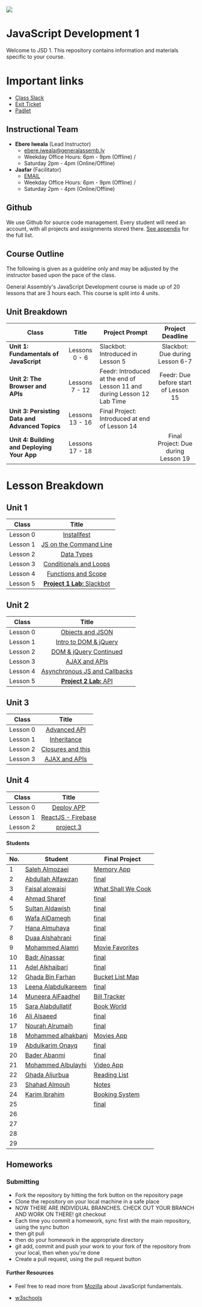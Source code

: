 # ![](https://ga-dash.s3.amazonaws.com/production/assets/logo-9f88ae6c9c3871690e33280fcf557f33.png) 
# JavaScript Development 1
Welcome to JSD 1. This repository contains information and materials specific to your course.

# Important links
- [Class Slack](https://miskacademy.slack.com/messages/CFCFWUA4S/)
- [Exit Ticket](https://docs.google.com/forms/d/e/1FAIpQLSeesS4JlEucM097ZlYR1CJTPE21TihB66hLjoEFeVABk0F_gQ/viewform)
- [Padlet](https://padlet.com/ebere/jihnvwm32ucf)


## Instructional Team
- **Ebere Iweala** (Lead Instructor)
  - [ebere.iweala@generalassemb.ly](mailto:ebere.iweala@generalassemb.ly)
  - Weekday Office Hours: 6pm - 9pm (Offline) / 
  - Saturday 2pm - 4pm (Online/Offline)
- **Jaafar** (Facilitator)
  - [EMAIL](mailto:jaafar.abdullah.1414@gmail.com)
  - Weekday Office Hours: 6pm - 9pm (Offline) / 
  - Saturday 2pm - 4pm (Online/Offline)


## Github
We use Github for source code management. Every student will need an account, with all projects and assignments stored there. [See appendix](#github-links) for the full list.

## Course Outline
The following is given as a guideline only and may be adjusted by the instructor based upon the pace of the class.

General Assembly's JavaScript Development course is made up of 20 lessons that are 3 hours each. This course is split into 4 units.

## Unit Breakdown

| Class | Title | Project Prompt | Project Deadline|
| --- | :---: |  --- | :---: |
| **Unit 1: Fundamentals of JavaScript** | Lessons 0 - 6  | Slackbot: Introduced in Lesson 5| Slackbot: Due during Lesson 6-7|
| **Unit 2: The Browser and APIs** | Lessons 7 - 12 | Feedr: Introduced at the end of Lesson 11 and during Lesson 12 Lab Time| Feedr: Due before start of Lesson 15 |
| **Unit 3: Persisting Data and Advanced Topics**| Lessons 13 - 16 |Final Project: Introduced at end of Lesson 14| |
| **Unit 4: Building and Deploying Your App**| Lessons 17 - 18 ||Final Project: Due during Lesson 19|

# Lesson Breakdown

## Unit 1
| Class | Title |
| --- | :---: | 
| Lesson 0 | [Installfest](curriculum/00-installfest/readme.md) || | |
| Lesson 1 | [JS on the Command Line](curriculum/01-command-line-JS/readme.md) ||  | |
| Lesson 2 | [Data Types](curriculum/02-data-types/readme.md) ||  | |
| Lesson 3| [Conditionals and Loops](curriculum/03-conditionals-and-loops/readme.md) ||  |  |
| Lesson 4 | [Functions and Scope](curriculum/04-functions-and-scope/readme.md) || |  |
| Lesson 5 | [**Project 1 Lab:** Slackbot](curriculum/05-in-class-lab) || |  |


## Unit 2
| Class | Title |
| --- | :---: | 
| Lesson 0 | [Objects and JSON](curriculum/06-objects-and-json/readme.md) || | |
| Lesson 1 | [Intro to DOM & jQuery](curriculum/07-intro-jquery/readme.md) ||  | |
| Lesson 2 | [DOM & jQuery Continued](curriculum/08-dom-and-jquery2/readme.md) ||  | |
| Lesson 3| [AJAX and APIs](curriculum/09-ajax-and-apis/readme.md) ||  |  |
| Lesson 4 | [Asynchronous JS and Callbacks](curriculum/10-async-and-callbacks/readme.md) || |  |
| Lesson 5 | [**Project 2 Lab:** API ](curriculum/11-in-class-lab) || |  |

## Unit 3
| Class | Title |
| --- | :---: | 
| Lesson 0 | [Advanced API](curriculum/12-advanced-api/readme.md) || | |
| Lesson 1 | [Inheritance](curriculum/13-inheritance-js/readme.md) ||  | |
| Lesson 2 | [Closures and this](curriculum/14-closures-and-this/readme.md) ||  | |
| Lesson 3| [AJAX and APIs](curriculum/15-firebase/readme.md) ||  |  |


## Unit 4
| Class | Title |
| --- | :---: | 
| Lesson 0 | [Deploy APP](curriculum/16-ghpages-heroku/readme.md) || | |
| Lesson 1 | [ReactJS - Firebase](curriculum/13-inheritance-js/readme.md) ||  | |
| Lesson 2 | [project 3](readme.md) ||  | |




#### Students

| No. | Student | Final Project |
|---  | ---     | ---      |  
|1    | [Saleh Almozaei](https://github.com/almozaai) | [Memory App](https://almozaai.github.io/project3/) |
|2    | [Abdullah Alfawzan](https://github.com/Fawzan91) |  [final]()|
|3    | [Faisal alowaisi](https://github.com/faisal3397) | [What Shall We Cook](https://faisal3397.github.io/WhatShallWeCook/)|
|4    | [Ahmad Sharef](https://github.com/faifiahmad) |  [final]()|
|5    | [Sultan Aldawish](https://github.com/SultanBandar) | [final]()|
|6    | [Wafa AlDamegh](https://github.com/waldamegh) |  [final]()|
|7    | [Hana Almuhaya](https://github.com/Hnoi232) | [final]()|
|8    | [Duaa Alshahrani](https://github.com/DuaaMohd) | [final]()|
|9    | [Mohammed Alamri](https://github.com/Mohammed-ALAmri)  |[Movie Favorites](https://mohammed-alamri.github.io/My-Movie-List/index.html)|
|10    | [Badr Alnassar](https://github.com/BadrAlnassar) |  [final]()|
|11    | [Adel Alkhaibari](https://github.com/adel711) | [final]()|
|12    | [Ghada Bin Farhan](https://github.com/GAlfarhan) | [Bucket List Map](https://galfarhan.github.io/GhadaP3/) |
|13    | [Leena Alabdulkareem](https://github.com/leenaAlabdulkareem) |  [final]()|
|14    | [Muneera AlFaadhel](https://github.com/MuneeraAlFaadhel) |  [Bill Tracker](https://muneera.herokuapp.com/index.html) |
|15    | [Sara Alabdullatif](https://github.com/AlabdullatifSara) | [Book World](https://alabdullatifsara.github.io/SaraAlabdullatif-BookWorld-Project3-/) |
|16    | [Ali Alsaeed](https://github.com/AliAlsaeed) | [final]()|
|17    | [Nourah Alrumaih](https://github.com/lnoura) |  [final]()|
|18    | [Mohammed alhakbani](https://github.com/Malhakbani) | [Movies App](https://movie-deta.herokuapp.com/) |
|19    | [Abdulkarim Onayq](https://github.com/kionayq) |  [final]() |
|20    | [Bader Abanmi](https://github.com/isbader95) |  [final]() |
|21    | [Mohammed Albulayhi](https://github.com/mxbleahy) | [Video App](http://onehour-ga.s3-website.eu-west-2.amazonaws.com) |
|22    | [Ghada Aljurbua](https://github.com/Ghadaj) |[Reading List](https://project3ga.herokuapp.com/index.html)  |
|23    | [Shahad Almouh]() | [Notes](https://shahadnote2.herokuapp.com/index.html) |
|24    | [Karim Ibrahim]() | [Booking System](https://kionayq.github.io/project3/) |
|25    | []() | [final]()  |
|26    | []() |  | |  |
|27    | []() |  | |  |
|28    | []() |  | |  |
|29    | []() |  | |  |





## Homeworks
### Submitting

- Fork the repository by hitting the fork button on the repository page
- Clone the repository on your local machine in a safe place
 - NOW THERE ARE INDIVIDUAL BRANCHES. CHECK OUT YOUR BRANCH AND WORK ON THERE! git checkout <your-first-name>
- Each time you commit a homework, sync first with the main repository, using the sync button
- then git pull
- then do your homework in the appropriate directory
- git add, commit and push your work to your fork of the repository from your local, then when you're done
- Create a pull request, using the pull request button

#### Further Resources

* Feel free to read more from [Mozilla](https://developer.mozilla.org/en-US/docs/Web/JavaScript/A_re-introduction_to_JavaScript) about JavaScript fundamentals.

* [w3schools](https://www.w3schools.com/js/)
